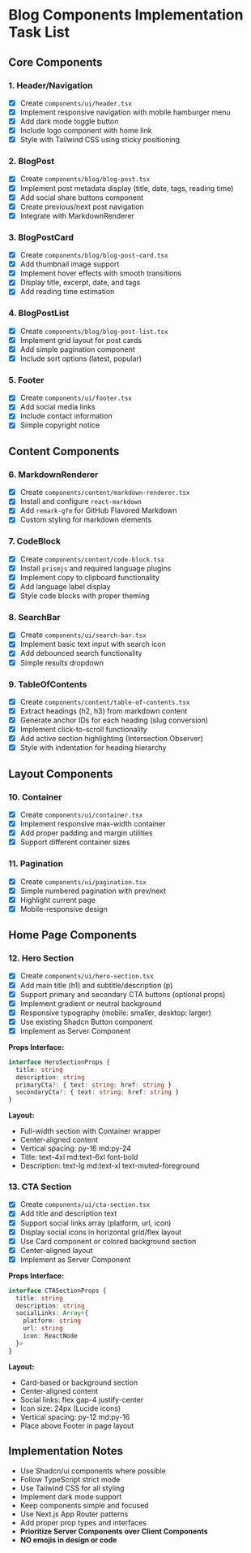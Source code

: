 # Blog Components Implementation Task List

## Core Components

### 1. Header/Navigation
- [x] Create `components/ui/header.tsx`
- [x] Implement responsive navigation with mobile hamburger menu
- [x] Add dark mode toggle button
- [x] Include logo component with home link
- [x] Style with Tailwind CSS using sticky positioning

### 2. BlogPost
- [x] Create `components/blog/blog-post.tsx`
- [x] Implement post metadata display (title, date, tags, reading time)
- [x] Add social share buttons component
- [x] Create previous/next post navigation
- [x] Integrate with MarkdownRenderer

### 3. BlogPostCard
- [x] Create `components/blog/blog-post-card.tsx`
- [x] Add thumbnail image support
- [x] Implement hover effects with smooth transitions
- [x] Display title, excerpt, date, and tags
- [x] Add reading time estimation

### 4. BlogPostList
- [x] Create `components/blog/blog-post-list.tsx`
- [x] Implement grid layout for post cards
- [x] Add simple pagination component
- [x] Include sort options (latest, popular)

### 5. Footer
- [x] Create `components/ui/footer.tsx`
- [x] Add social media links
- [x] Include contact information
- [x] Simple copyright notice

## Content Components

### 6. MarkdownRenderer
- [x] Create `components/content/markdown-renderer.tsx`
- [x] Install and configure `react-markdown`
- [x] Add `remark-gfm` for GitHub Flavored Markdown
- [x] Custom styling for markdown elements

### 7. CodeBlock
- [x] Create `components/content/code-block.tsx`
- [x] Install `prismjs` and required language plugins
- [x] Implement copy to clipboard functionality
- [x] Add language label display
- [x] Style code blocks with proper theming

### 8. SearchBar
- [x] Create `components/ui/search-bar.tsx`
- [x] Implement basic text input with search icon
- [x] Add debounced search functionality
- [x] Simple results dropdown

### 9. TableOfContents
- [x] Create `components/content/table-of-contents.tsx`
- [x] Extract headings (h2, h3) from markdown content
- [x] Generate anchor IDs for each heading (slug conversion)
- [x] Implement click-to-scroll functionality
- [x] Add active section highlighting (Intersection Observer)
- [x] Style with indentation for heading hierarchy

## Layout Components

### 10. Container
- [x] Create `components/ui/container.tsx`
- [x] Implement responsive max-width container
- [x] Add proper padding and margin utilities
- [x] Support different container sizes

### 11. Pagination
- [x] Create `components/ui/pagination.tsx`
- [x] Simple numbered pagination with prev/next
- [x] Highlight current page
- [x] Mobile-responsive design

## Home Page Components

### 12. Hero Section
- [x] Create `components/ui/hero-section.tsx`
- [x] Add main title (h1) and subtitle/description (p)
- [x] Support primary and secondary CTA buttons (optional props)
- [x] Implement gradient or neutral background
- [x] Responsive typography (mobile: smaller, desktop: larger)
- [x] Use existing Shadcn Button component
- [x] Implement as Server Component

**Props Interface:**
```typescript
interface HeroSectionProps {
  title: string
  description: string
  primaryCta?: { text: string; href: string }
  secondaryCta?: { text: string; href: string }
}
```

**Layout:**
- Full-width section with Container wrapper
- Center-aligned content
- Vertical spacing: py-16 md:py-24
- Title: text-4xl md:text-6xl font-bold
- Description: text-lg md:text-xl text-muted-foreground

### 13. CTA Section
- [x] Create `components/ui/cta-section.tsx`
- [x] Add title and description text
- [x] Support social links array (platform, url, icon)
- [x] Display social icons in horizontal grid/flex layout
- [x] Use Card component or colored background section
- [x] Center-aligned layout
- [x] Implement as Server Component

**Props Interface:**
```typescript
interface CTASectionProps {
  title: string
  description: string
  socialLinks: Array<{
    platform: string
    url: string
    icon: ReactNode
  }>
}
```

**Layout:**
- Card-based or background section
- Center-aligned content
- Social links: flex gap-4 justify-center
- Icon size: 24px (Lucide icons)
- Vertical spacing: py-12 md:py-16
- Place above Footer in page layout

## Implementation Notes

- Use Shadcn/ui components where possible
- Follow TypeScript strict mode
- Use Tailwind CSS for all styling
- Implement dark mode support
- Keep components simple and focused
- Use Next.js App Router patterns
- Add proper prop types and interfaces
- **Prioritize Server Components over Client Components**
- **NO emojis in design or code**